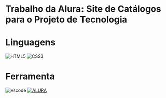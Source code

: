 # Trabalho da Alura: Site de Catálogos para o Projeto de Tecnologia

 
# Linguagens
![HTML5](https://img.shields.io/badge/HTML5-E34F26?style=for-the-badge&logo=html5&logoColor=white)
![CSS3](https://img.shields.io/badge/CSS3-1572B6?style=for-the-badge&logo=css3&logoColor=white)

# Ferramenta
![Vscode](https://img.shields.io/badge/Vscode-007ACC?style=for-the-badge&logo=visual-studio-code&logoColor=white)
[![ALURA](https://img.shields.io/badge/Alura-000000?style=for-the-badge&logo=alura&logoColor=blue)](https://www.alura.com.br/?utm_term=alura&utm_campaign=%5BSearch%5D+%5BPerformance%5D+-+Institucional&utm_source=adwords&utm_medium=ppc&hsa_acc=7964138385&hsa_cam=386166608&hsa_grp=21666755648&hsa_ad=696280649243&hsa_src=g&hsa_tgt=kwd-300088401&hsa_kw=alura&hsa_mt=e&hsa_net=adwords&hsa_ver=3&gad_source=1&gclid=CjwKCAjwnqK1BhBvEiwAi7o0X0neIayX01fa2srIsraHRKS0WXaNmb0R7nrf6308PuNoxkNrPvnurxoCnQQQAvD_BwE)
